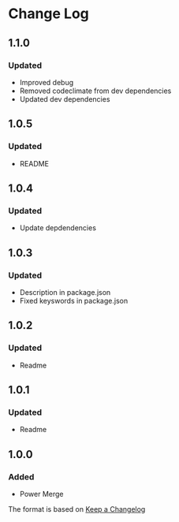 # Change Log

## 1.1.0
### Updated
- Improved debug
- Removed codeclimate from dev dependencies
- Updated dev dependencies

## 1.0.5
### Updated
- README

## 1.0.4
### Updated
- Update depdendencies

## 1.0.3
### Updated
- Description in package.json
- Fixed keyswords in package.json

## 1.0.2
### Updated
- Readme

## 1.0.1
### Updated
- Readme

## 1.0.0
### Added
- Power Merge

The format is based on [Keep a Changelog](http://keepachangelog.com/)
